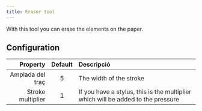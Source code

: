 ```yaml
---
title: Eraser tool
---
```


With this tool you can erase the elements on the paper.

## Configuration

|          Property | Default | Descripció                                                                       |
| ----------------: | :-----: | :------------------------------------------------------------------------------- |
|  Amplada del traç |    5    | The width of the stroke                                                          |
| Stroke multiplier |    1    | If you have a stylus, this is the multiplier which will be added to the pressure |
